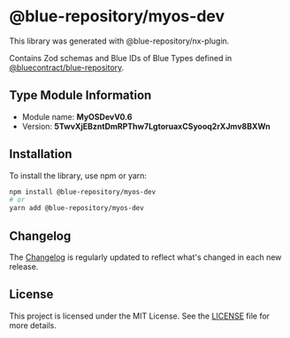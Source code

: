 # @blue-repository/myos-dev

This library was generated with @blue-repository/nx-plugin.

Contains Zod schemas and Blue IDs of Blue Types defined in [@bluecontract/blue-repository](https://github.com/bluecontract/blue-repository).

## Type Module Information

- Module name: **MyOSDevV0.6**
- Version: **5TwvXjEBzntDmRPThw7LgtoruaxCSyooq2rXJmv8BXWn**

## Installation

To install the library, use npm or yarn:

```bash
npm install @blue-repository/myos-dev
# or
yarn add @blue-repository/myos-dev
```

## Changelog

The [Changelog](https://github.com/bluecontract/blue-repository-js/blob/main/libs/myos-dev/CHANGELOG.md) is regularly updated to reflect what's changed in each new release.

## License

This project is licensed under the MIT License. See the [LICENSE](LICENSE) file for more details.
